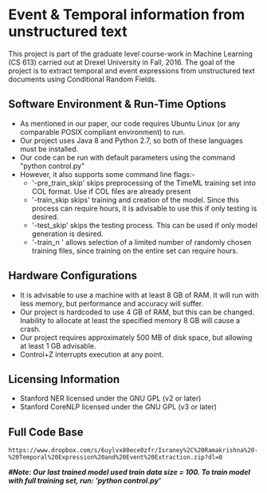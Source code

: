 
# Event & Temporal information from unstructured text
This project is part of the graduate level course-work in Machine Learning (CS 613) carried out at Drexel University in Fall, 2016. The goal of the project is to extract temporal and event expressions from unstructured text documents using Conditional Random Fields.

## Software Environment & Run-Time Options
* As mentioned in our paper, our code requires Ubuntu Linux (or any comparable POSIX compliant environment) to run.
* Our project uses Java 8 and Python 2.7, so both of these languages must be installed.
* Our code can be run with default parameters using the command "python control.py"
* However, it also supports some command line flags:-
	* '-pre_train_skip' skips preprocessing of the TimeML training set into COL format. Use if COL files are already present
	* '-train_skip skips' training and creation of the model. Since this process can require hours, it is advisable to use this if only testing is desired.
	* '-test_skip' skips the testing process. This can be used if only model generation is desired.
	* '-train_n <number>' allows selection of a limited number of randomly chosen training files, since training on the entire set can require hours.

## Hardware Configurations
* It is advisable to use a machine with at least 8 GB of RAM. It will run with less memory, but performance and accuracy will suffer.	
* Our project is hardcoded to use 4 GB of RAM, but this can be changed. Inability to allocate at least the specified memory 8 GB will cause a crash.
* Our project requires approximately 500 MB of disk space, but allowing at least 1 GB advisable.
* Control+Z interrupts execution at any point.

## Licensing Information
* Stanford NER licensed under the GNU GPL (v2 or later)
* Stanford CoreNLP licensed under the GNU GPL (v3 or later)

## Full Code Base
	https://www.dropbox.com/s/6uylvx80ece0zfr/Israney%2C%20Ramakrishna%20-%20Temporal%20Expression%20and%20Event%20Extraction.zip?dl=0

***#Note: Our last trained model used train data size = 100. To train model with full training set, run: 'python control.py'***
